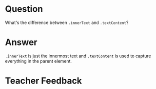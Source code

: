 # Question
What's the difference between `.innerText` and `.textContent`?

# Answer
`.innerText` is just the innermost text and `.textContent` is used to capture everything in the parent element.

# Teacher Feedback